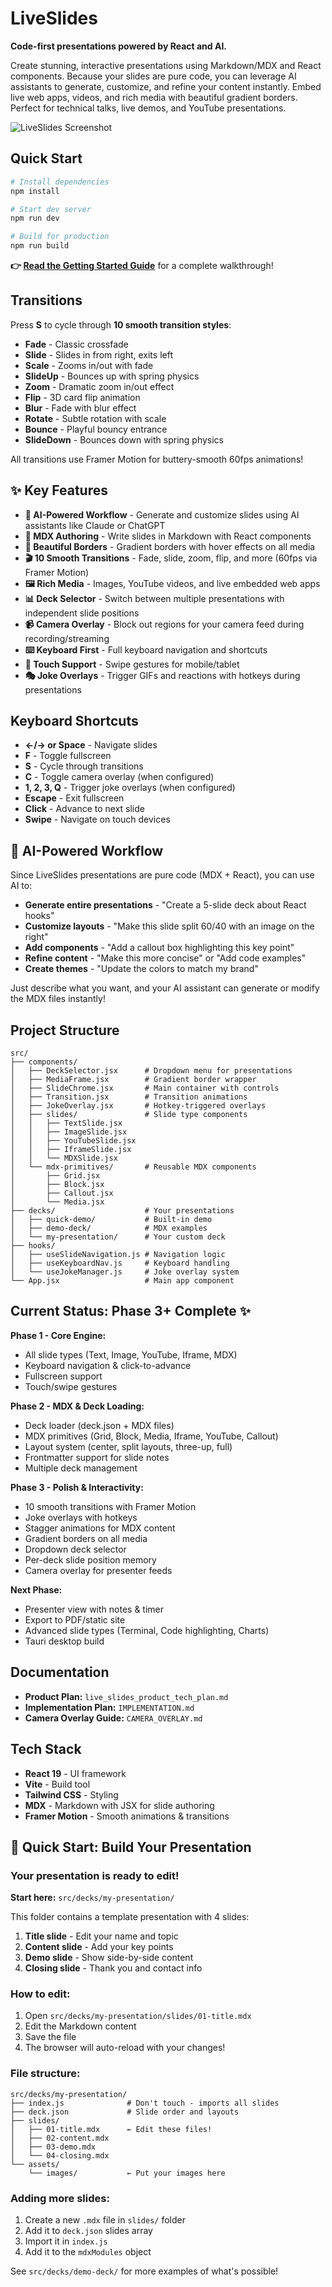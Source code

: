 # LiveSlides

**Code-first presentations powered by React and AI.**

Create stunning, interactive presentations using Markdown/MDX and React components. Because your slides are pure code, you can leverage AI assistants to generate, customize, and refine your content instantly. Embed live web apps, videos, and rich media with beautiful gradient borders. Perfect for technical talks, live demos, and YouTube presentations.

![LiveSlides Screenshot](./screenshots/features.png)

##  Quick Start

```bash
# Install dependencies
npm install

# Start dev server
npm run dev

# Build for production
npm run build
```

**👉 [Read the Getting Started Guide](./GETTING_STARTED.md)** for a complete walkthrough!

##  Transitions

Press **S** to cycle through **10 smooth transition styles**:
- **Fade** - Classic crossfade
- **Slide** - Slides in from right, exits left
- **Scale** - Zooms in/out with fade
- **SlideUp** - Bounces up with spring physics
- **Zoom** - Dramatic zoom in/out effect
- **Flip** - 3D card flip animation
- **Blur** - Fade with blur effect
- **Rotate** - Subtle rotation with scale
- **Bounce** - Playful bouncy entrance
- **SlideDown** - Bounces down with spring physics

All transitions use Framer Motion for buttery-smooth 60fps animations!

## ✨ Key Features

- **🤖 AI-Powered Workflow** - Generate and customize slides using AI assistants like Claude or ChatGPT
- **📝 MDX Authoring** - Write slides in Markdown with React components
- **🎨 Beautiful Borders** - Gradient borders with hover effects on all media
- **🎬 10 Smooth Transitions** - Fade, slide, zoom, flip, and more (60fps via Framer Motion)
- **🖼️ Rich Media** - Images, YouTube videos, and live embedded web apps
- **📊 Deck Selector** - Switch between multiple presentations with independent slide positions
- **📹 Camera Overlay** - Block out regions for your camera feed during recording/streaming
- **⌨️ Keyboard First** - Full keyboard navigation and shortcuts
- **📱 Touch Support** - Swipe gestures for mobile/tablet
- **🎭 Joke Overlays** - Trigger GIFs and reactions with hotkeys during presentations

##  Keyboard Shortcuts

- **←/→ or Space** - Navigate slides
- **F** - Toggle fullscreen
- **S** - Cycle through transitions
- **C** - Toggle camera overlay (when configured)
- **1, 2, 3, Q** - Trigger joke overlays (when configured)
- **Escape** - Exit fullscreen
- **Click** - Advance to next slide
- **Swipe** - Navigate on touch devices

## 🤖 AI-Powered Workflow

Since LiveSlides presentations are pure code (MDX + React), you can use AI to:

- **Generate entire presentations** - "Create a 5-slide deck about React hooks"
- **Customize layouts** - "Make this slide split 60/40 with an image on the right"
- **Add components** - "Add a callout box highlighting this key point"
- **Refine content** - "Make this more concise" or "Add code examples"
- **Create themes** - "Update the colors to match my brand"

Just describe what you want, and your AI assistant can generate or modify the MDX files instantly!

##  Project Structure

```
src/
├── components/
│   ├── DeckSelector.jsx      # Dropdown menu for presentations
│   ├── MediaFrame.jsx        # Gradient border wrapper
│   ├── SlideChrome.jsx       # Main container with controls
│   ├── Transition.jsx        # Transition animations
│   ├── JokeOverlay.jsx       # Hotkey-triggered overlays
│   ├── slides/               # Slide type components
│   │   ├── TextSlide.jsx
│   │   ├── ImageSlide.jsx
│   │   ├── YouTubeSlide.jsx
│   │   ├── IframeSlide.jsx
│   │   └── MDXSlide.jsx
│   └── mdx-primitives/       # Reusable MDX components
│       ├── Grid.jsx
│       ├── Block.jsx
│       ├── Callout.jsx
│       └── Media.jsx
├── decks/                    # Your presentations
│   ├── quick-demo/           # Built-in demo
│   ├── demo-deck/            # MDX examples
│   └── my-presentation/      # Your custom deck
├── hooks/
│   ├── useSlideNavigation.js # Navigation logic
│   ├── useKeyboardNav.js     # Keyboard handling
│   └── useJokeManager.js     # Joke overlay system
└── App.jsx                   # Main app component
```
##  Current Status: Phase 3+ Complete ✨

**Phase 1 - Core Engine:**
-  All slide types (Text, Image, YouTube, Iframe, MDX)
-  Keyboard navigation & click-to-advance
-  Fullscreen support
-  Touch/swipe gestures

**Phase 2 - MDX & Deck Loading:**
-  Deck loader (deck.json + MDX files)
-  MDX primitives (Grid, Block, Media, Iframe, YouTube, Callout)
-  Layout system (center, split layouts, three-up, full)
-  Frontmatter support for slide notes
-  Multiple deck management

**Phase 3 - Polish & Interactivity:**
-  10 smooth transitions with Framer Motion
-  Joke overlays with hotkeys
-  Stagger animations for MDX content
-  Gradient borders on all media
-  Dropdown deck selector
-  Per-deck slide position memory
-  Camera overlay for presenter feeds

**Next Phase:**
-  Presenter view with notes & timer
-  Export to PDF/static site
-  Advanced slide types (Terminal, Code highlighting, Charts)
-  Tauri desktop build

##  Documentation

- **Product Plan:** `live_slides_product_tech_plan.md`
- **Implementation Plan:** `IMPLEMENTATION.md`
- **Camera Overlay Guide:** `CAMERA_OVERLAY.md`

##  Tech Stack

- **React 19** - UI framework
- **Vite** - Build tool
- **Tailwind CSS** - Styling
- **MDX** - Markdown with JSX for slide authoring
- **Framer Motion** - Smooth animations & transitions

## 🎯 Quick Start: Build Your Presentation

### Your presentation is ready to edit!

**Start here:** `src/decks/my-presentation/`

This folder contains a template presentation with 4 slides:
1. **Title slide** - Edit your name and topic
2. **Content slide** - Add your key points
3. **Demo slide** - Show side-by-side content
4. **Closing slide** - Thank you and contact info

### How to edit:

1. Open `src/decks/my-presentation/slides/01-title.mdx`
2. Edit the Markdown content
3. Save the file
4. The browser will auto-reload with your changes!

### File structure:
```
src/decks/my-presentation/
├── index.js              # Don't touch - imports all slides
├── deck.json             # Slide order and layouts
├── slides/
│   ├── 01-title.mdx      ← Edit these files!
│   ├── 02-content.mdx
│   ├── 03-demo.mdx
│   └── 04-closing.mdx
└── assets/
    └── images/           ← Put your images here
```

### Adding more slides:

1. Create a new `.mdx` file in `slides/` folder
2. Add it to `deck.json` slides array
3. Import it in `index.js`
4. Add it to the `mdxModules` object

See `src/decks/demo-deck/` for more examples of what's possible!
